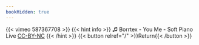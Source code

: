 ```yaml
---
bookHidden: true
---
```


{{< vimeo 587367708 >}}
{{< hint info >}}
♫ Borrtex - You Me - Soft Piano Live [CC-BY-NC](https://freemusicarchive.org/music/Borrtex/You__Me_Live/2_You_And_Me_-_Soft_Piano_Live)
{{< /hint >}}
{{< button relref="/" >}}Return{{< /button >}}

